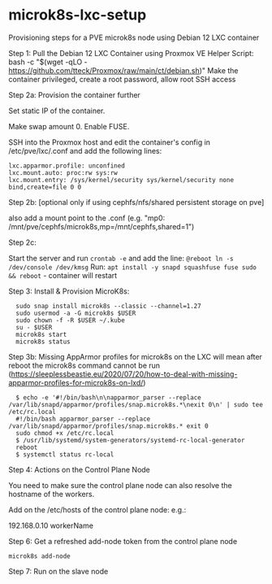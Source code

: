 # microk8s-lxc-setup
Provisioning steps for a PVE microk8s node using Debian 12 LXC container

Step 1: Pull the Debian 12 LXC Container using Proxmox VE Helper Script: bash -c "$(wget -qLO - https://github.com/tteck/Proxmox/raw/main/ct/debian.sh)"
  Make the container privileged, create a root password, allow root SSH access

Step 2a: Provision the container further

  Set static IP of the container.

  Make swap amount 0.
  Enable FUSE.

  SSH into the Proxmox host and edit the container's config in /etc/pve/lxc/<CT id>.conf and add the following lines:

    lxc.apparmor.profile: unconfined
    lxc.mount.auto: proc:rw sys:rw
    lxc.mount.entry: /sys/kernel/security sys/kernel/security none bind,create=file 0 0

Step 2b: [optional only if using cephfs/nfs/shared persistent storage on pve]

  also add a mount point to the .conf (e.g. "mp0: /mnt/pve/cephfs/microk8s,mp=/mnt/cephfs,shared=1")

Step 2c:

  Start the server and run `crontab -e` and add the line: `@reboot ln -s /dev/console /dev/kmsg`
  Run: `apt install -y snapd squashfuse fuse sudo && reboot` - container will restart

Step 3: Install & Provision MicroK8s:

`   sudo snap install microk8s --classic --channel=1.27
`   
`   sudo usermod -a -G microk8s $USER
`   
`   sudo chown -f -R $USER ~/.kube
`   
`   su - $USER
`   
`   microk8s start
`   
`   microk8s status
`

Step 3b: Missing AppArmor profiles for microk8s on the LXC will mean after reboot the microk8s command cannot be run
(https://sleeplessbeastie.eu/2020/07/20/how-to-deal-with-missing-apparmor-profiles-for-microk8s-on-lxd/)

`   $ echo -e '#!/bin/bash\n\napparmor_parser --replace /var/lib/snapd/apparmor/profiles/snap.microk8s.*\nexit 0\n' | sudo tee /etc/rc.local
`   
`   #!/bin/bash
apparmor_parser --replace /var/lib/snapd/apparmor/profiles/snap.microk8s.*
exit 0
`   
`   sudo chmod +x /etc/rc.local
`   
`   $ /usr/lib/systemd/system-generators/systemd-rc-local-generator
`   
`   reboot
`   
`   $ systemctl status rc-local
`   



Step 4: Actions on the Control Plane Node

  You need to make sure the control plane node can also resolve the hostname of the workers.

  Add on the /etc/hosts of the control plane node: e.g.:

  192.168.0.10 workerName

Step 6: Get a refreshed add-node token from the control plane node

    microk8s add-node

Step 7: Run on the slave node

